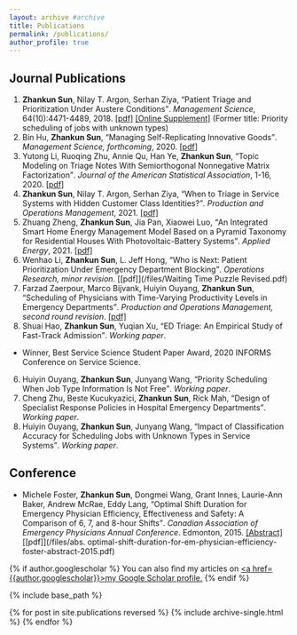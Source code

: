 ```yaml
---
layout: archive #archive
title: Publications
permalink: /publications/
author_profile: true
---
```


## Journal Publications

1. **Zhankun Sun**, Nilay T. Argon, Serhan Ziya, <q>Patient Triage and Prioritization Under Austere Conditions</q>. _Management Science_, 64(10):4471-4489, 2018. [\[pdf\]](/files/Sun-Argon-Ziya_Final.pdf) [\[Online Supplement\]](/files/mnsc.2017.2855-sm.pdf) (Former title: Priority scheduling of jobs with unknown types)
1. Bin Hu, **Zhankun Sun**, <q>Managing Self-Replicating Innovative Goods</q>. _Management Science, forthcoming_, 2020. [\[pdf\]](/files/replication_Final.pdf)
1. Yutong Li, Ruoqing Zhu, Annie Qu, Han Ye, **Zhankun Sun**, <q>Topic Modeling on Triage Notes With Semiorthogonal Nonnegative Matrix Factorization</q>. _Journal of the American Statistical Association_, 1-16, 2020. [\[pdf\]](https://arxiv.org/abs/1805.02306)
1. **Zhankun Sun**, Nilay T. Argon, Serhan Ziya, <q>When to Triage in Service Systems with Hidden Customer Class Identities?</q>. _Production and Operations Management_, 2021. [\[pdf\]](/files/Sun-Argon-Ziya-Arrival-POM.pdf)
1. Zhuang Zheng, **Zhankun Sun**, Jia Pan, Xiaowei Luo, <q>An Integrated Smart Home Energy Management Model Based on a Pyramid Taxonomy for Residential Houses With Photovoltaic-Battery Systems</q>. _Applied Energy_, 2021. [\[pdf\]](/files/SHEM_applied_energy.pdf)
6. Wenhao Li, **Zhankun Sun**, L. Jeff Hong, <q>Who is Next: Patient Prioritization Under Emergency Department Blocking</q>. _Operations Research, minor revision_. [\[pdf\]](/files/Waiting Time Puzzle Revised.pdf)
6. Farzad Zaerpour, Marco Bijvank, Huiyin Ouyang, **Zhankun Sun**, <q>Scheduling of Physicians with Time-Varying Productivity Levels in Emergency Departments</q>. _Production and Operations Management, second round revision_. [\[pdf\]](/files/Physician_Rostering_v4.pdf)
6. Shuai Hao, **Zhankun Sun**, Yuqian Xu, <q>ED Triage: An Empirical Study of Fast-Track Admission</q>. _Working paper_.
  * Winner, Best Service Science Student Paper Award, 2020 INFORMS Conference on Service Science.
6. Huiyin Ouyang, **Zhankun Sun**, Junyang Wang, <q>Priority Scheduling When Job Type Information Is Not Free</q>. _Working paper_.
6. Cheng Zhu, Beste Kucukyazici, **Zhankun Sun**,  Rick Mah, <q>Design of Specialist Response Policies in Hospital Emergency Departments</q>. _Working paper_.
6. Huiyin Ouyang, **Zhankun Sun**, Junyang Wang, <q>Impact of Classification Accuracy for Scheduling Jobs with Unknown Types in Service Systems</q>. _Working paper_.

## Conference

* Michele Foster, **Zhankun Sun**, Dongmei Wang, Grant Innes, Laurie-Ann Baker, Andrew McRae, Eddy Lang, <q>Optimal Shift Duration for Emergency Physician Efficiency, Effectiveness and Safety: A Comparison of 6, 7, and 8-hour Shifts</q>. _Canadian Association of Emergency Physicians Annual Conference_. Edmonton, 2015. [\[Abstract\]](https://cumming.ucalgary.ca/sites/default/files/teams/127/abs.%20optimal-shift-duration-for-em-physician-efficiency-foster-abstract-2015.pdf) [\[pdf\]](/files/abs. optimal-shift-duration-for-em-physician-efficiency-foster-abstract-2015.pdf)


<!---
## Working in Progress
* Huiyin Ouyang, **Zhankun Sun**, <q>On Scheduling a Two-Class Queue with Concave Waiting Cost</q>. _Working paper_.
* <q>Allocation of Intensive Care Unit Beds with Patient Abandonment and Readmission</q>, with H. Ouyang.
* <q>Admission Control under Imperfect Customer Information</q>, with H. Ouyang.
* <q>Mining Triage Notes to Predict Hospital Admissions from Emergency Departments</q>, with H. Ye, et al.

<ol start="9">
    <li><q>Allocation of Intensive Care Unit Beds with Readmission</q>, with H. Ouyang.</li>
    <li><q>Admission Control under Imperfect Customer Information</q>, with H. Ouyang.</li>
    <li><q>Mining Triage Notes to Predict Hospital Admissions from Emergency Departments</q>, with H. Ye, et al.</li>
</ol>
--->

{% if author.googlescholar %}
  You can also find my articles on <u><a href=</q>{{author.googlescholar}}</q>>my Google Scholar profile</a>.</u>
{% endif %}

{% include base_path %}

{% for post in site.publications reversed %}
  {% include archive-single.html %}
{% endfor %}
